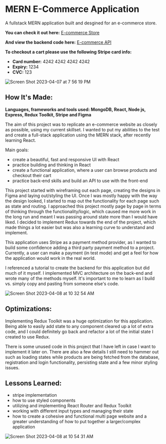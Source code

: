 # MERN E-Commerce Application

A fullstack MERN application built and desgined for an e-commerce store.

**You can check it out here:** [E-commerce Store](https://e-commerce-hwm.vercel.app/)

**And view the backend code here:** [E-commerce API](https://github.com/hun-ah/e-commerce-api)

**To checkout a cart please use the following Stripe card info:**
- **Card number:** 4242 4242 4242 4242
- **Expiry:** 1234
- **CVC:** 123

![Screen Shot 2023-04-07 at 7 56 19 PM](https://user-images.githubusercontent.com/103898493/230693891-29bd2729-837d-4624-a2d0-9939608e9beb.png)

## How It's Made:
**Languages, frameworks and tools used: MongoDB, React, Node js, Express, Redux Toolkit, Stripe and Figma**

The aim of this project was to replicate an e-commerce website as closely as possible, using my current skillset. I wanted to put my abilities to the
test and create a full-stack application using the MERN stack, after recently learning React.

Main goals:
- create a beautiful, fast and responsive UI with React
- practice building and thinking in React
- create a functional application, where a user can browse products and checkout their cart
- practice back-end skills and build an API to use with the front-end

This project started with wireframing out each page, creating the designs in Figma and laying out/styling the UI. Once I was mostly happy with the way the
design looked, I started to map out the functionality for each page such as state and routing. I approached this project mostly page by page in terms of
thinking through the functionality/logic, which caused me more work in the long run and meant I was passing around state more than I would have liked. I 
decided to implement Redux towards the end of the project, which made things a lot easier but was also a learning curve to understand and implement.

This application uses Stripe as a payment method provider, as I wanted to build some confidence adding a third party payment method to a project.
Currently, a user can make a payment (in test mode) and get a feel for how the application would work in the real world.

I referenced a tutorial to create the backend for this application but did much of it myself. I implemented MVC architecture on the back-end and wrote
many of the methods myself. It's important to me to learn as I build vs. simply copy and pasting from someone else's code.

![Screen Shot 2023-04-08 at 10 32 54 AM](https://user-images.githubusercontent.com/103898493/230726881-5ee3f63f-a0d7-4fd1-b0f7-da4e32555841.png)

## Optimizations:
Implementing Redux Toolkit was a huge optimization for this application. Being able to easily add state to any component cleared up a lot of extra code,
and I could definitely go back and refactor a lot of the initial state I created to use Redux.

There is some unused code in this project that I have left in case I want to implement it later on. There are also a few details I still need to hammer out
such as loading states while products are being fetched from the database, registration and login functionality, persisting state and a few minor styling
issues.

## Lessons Learned:
- stripe implementation
- how to use styled components
- utilizing and implementing React Router and Redux Toolkit
- working with different input types and managing their state
- how to create a cohesive and functional multi page website and a greater understanding of how to put together a larger/complex application

![Screen Shot 2023-04-08 at 10 54 31 AM](https://user-images.githubusercontent.com/103898493/230727947-3be849f0-1c7d-4da4-a22e-1cbfb9c60f0c.png)
